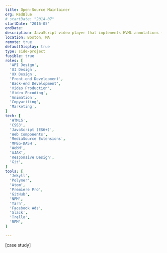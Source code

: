 ```yaml
---
title: Open-Source Maintainer
org: RedBlue
# startDate: "2014-07"
startDate: "2016-05"
endDate:
description: JavaScript video player that implements HVML annotations (see below). Allows content producers to create “hypervideo” (interactive online video), such as choose-your-own-story films.
location: Boston, MA
remote: true
defaultDisplay: true
type: side-project
fusible: true
roles: [
  'API Design',
  'UI Design',
  'UX Design',
  'Front-end Development',
  'Back-end Development',
  'Video Production',
  'Video Encoding',
  'Animation',
  'Copywriting',
  'Marketing',
]
tech: [
  'HTML5',
  'CSS3',
  'JavaScript (ES6+)',
  'Web Components',
  'MediaSource Extensions',
  'MPEG-DASH',
  'WebM',
  'AJAX',
  'Responsive Design',
  'Git',
]
tools: [
  'Jekyll',
  'Polymer',
  'Atom',
  'Premiere Pro',
  'GitHub',
  'NPM',
  'Yarn',
  'Facebook Ads',
  'Slack',
  'Trello',
  'BEM',
]

---
```


[case study]

